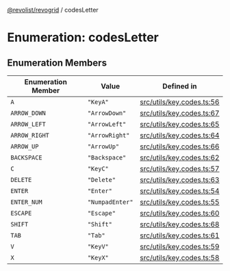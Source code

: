 [@revolist/revogrid](README.md) / codesLetter

# Enumeration: codesLetter

## Enumeration Members

| Enumeration Member | Value | Defined in |
| ------ | ------ | ------ |
| `A` | `"KeyA"` | [src/utils/key.codes.ts:56](https://github.com/revolist/revogrid/blob/085a454f82e6d3229f4e3dccf86bbdacfcd5813a/src/utils/key.codes.ts#L56) |
| `ARROW_DOWN` | `"ArrowDown"` | [src/utils/key.codes.ts:67](https://github.com/revolist/revogrid/blob/085a454f82e6d3229f4e3dccf86bbdacfcd5813a/src/utils/key.codes.ts#L67) |
| `ARROW_LEFT` | `"ArrowLeft"` | [src/utils/key.codes.ts:65](https://github.com/revolist/revogrid/blob/085a454f82e6d3229f4e3dccf86bbdacfcd5813a/src/utils/key.codes.ts#L65) |
| `ARROW_RIGHT` | `"ArrowRight"` | [src/utils/key.codes.ts:64](https://github.com/revolist/revogrid/blob/085a454f82e6d3229f4e3dccf86bbdacfcd5813a/src/utils/key.codes.ts#L64) |
| `ARROW_UP` | `"ArrowUp"` | [src/utils/key.codes.ts:66](https://github.com/revolist/revogrid/blob/085a454f82e6d3229f4e3dccf86bbdacfcd5813a/src/utils/key.codes.ts#L66) |
| `BACKSPACE` | `"Backspace"` | [src/utils/key.codes.ts:62](https://github.com/revolist/revogrid/blob/085a454f82e6d3229f4e3dccf86bbdacfcd5813a/src/utils/key.codes.ts#L62) |
| `C` | `"KeyC"` | [src/utils/key.codes.ts:57](https://github.com/revolist/revogrid/blob/085a454f82e6d3229f4e3dccf86bbdacfcd5813a/src/utils/key.codes.ts#L57) |
| `DELETE` | `"Delete"` | [src/utils/key.codes.ts:63](https://github.com/revolist/revogrid/blob/085a454f82e6d3229f4e3dccf86bbdacfcd5813a/src/utils/key.codes.ts#L63) |
| `ENTER` | `"Enter"` | [src/utils/key.codes.ts:54](https://github.com/revolist/revogrid/blob/085a454f82e6d3229f4e3dccf86bbdacfcd5813a/src/utils/key.codes.ts#L54) |
| `ENTER_NUM` | `"NumpadEnter"` | [src/utils/key.codes.ts:55](https://github.com/revolist/revogrid/blob/085a454f82e6d3229f4e3dccf86bbdacfcd5813a/src/utils/key.codes.ts#L55) |
| `ESCAPE` | `"Escape"` | [src/utils/key.codes.ts:60](https://github.com/revolist/revogrid/blob/085a454f82e6d3229f4e3dccf86bbdacfcd5813a/src/utils/key.codes.ts#L60) |
| `SHIFT` | `"Shift"` | [src/utils/key.codes.ts:68](https://github.com/revolist/revogrid/blob/085a454f82e6d3229f4e3dccf86bbdacfcd5813a/src/utils/key.codes.ts#L68) |
| `TAB` | `"Tab"` | [src/utils/key.codes.ts:61](https://github.com/revolist/revogrid/blob/085a454f82e6d3229f4e3dccf86bbdacfcd5813a/src/utils/key.codes.ts#L61) |
| `V` | `"KeyV"` | [src/utils/key.codes.ts:59](https://github.com/revolist/revogrid/blob/085a454f82e6d3229f4e3dccf86bbdacfcd5813a/src/utils/key.codes.ts#L59) |
| `X` | `"KeyX"` | [src/utils/key.codes.ts:58](https://github.com/revolist/revogrid/blob/085a454f82e6d3229f4e3dccf86bbdacfcd5813a/src/utils/key.codes.ts#L58) |
